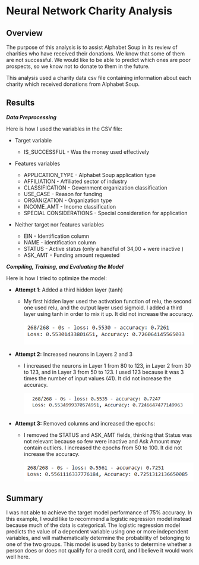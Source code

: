 # Neural Network Charity Analysis

## Overview
The purpose of this analysis is to assist Alphabet Soup in its review of charities who have received their donations. We know that some of them are not successful. We would like to be able to predict which ones are poor prospects, so we know not to donate to them in the future.

This analysis used a charity data csv file containing information about each charity which received donations from Alphabet Soup.

## Results
***Data Preprocessing*** 

Here is how I used the variables in the CSV file:

- Target variable
	- IS_SUCCESSFUL - Was the money used effectively

- Features variables
  - APPLICATION_TYPE - Alphabet Soup application type
  - AFFILIATION - Affiliated sector of industry
  - CLASSIFICATION - Government organization classification
  - USE_CASE - Reason for funding
  - ORGANIZATION - Organization type
  - INCOME_AMT - Income classification
  - SPECIAL CONSIDERATIONS - Special consideration for application

- Neither target nor features variables
	- EIN - Identification column
	- NAME - identification column
	- STATUS - Active status (only a handful of 34,00 + were inactive )
	- ASK_AMT - Funding amount requested

***Compiling, Training, and Evaluating the Model***

Here is how I tried to optimize the model:

- **Attempt 1**: Added a third hidden layer (tanh)
  - My first hidden layer used the activation function of relu, the second one used relu, and the output layer used sigmoid. I added a third layer using tanh in order to mix it up. It did not increase the accuracy.

	![](./Resources/pic2.png)  

- **Attempt 2:** Increased neurons in Layers 2 and 3
  - I increased the neurons in Layer 1 from 80 to 123, in Layer 2 from 30 to 123, and in Layer 3 from 50 to 123. I used 123 because it was 3 times the number of input values (41). It did not increase the accuracy.

	![](./Resources/pic3.png)  

- **Attempt 3:** Removed columns and increased the epochs:
  - I removed the STATUS and ASK_AMT fields, thinking that Status was not relevant because so few were inactive and Ask Amount may contain outliers. I increased the epochs from 50 to 100. It did not increase the accuracy.

	  ![](./Resources/pic4.png)  


## Summary
I was not able to achieve the target model performance of 75% accuracy. In this example, I would like to recommend a logistic regression model instead because much of the data is categorical. The logistic regression model predicts the value of a dependent variable using one or more independent variables, and will mathematically determine the probability of belonging to one of the two groups. This model is used by banks to determine whether a person does or does not qualify for a credit card, and I believe it would work well here.
